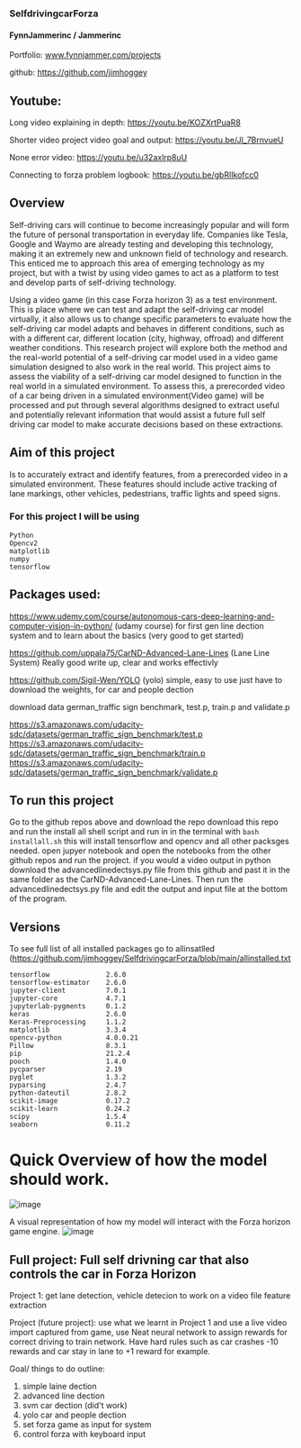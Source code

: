 ### SelfdrivingcarForza

<h4>FynnJammerinc / Jammerinc</h4>

Portfolio: www.fynnjammer.com/projects

github: https://github.com/jimhoggey

## Youtube:
Long video explaining in depth: https://youtu.be/KOZXrtPuaR8

Shorter video project video goal and output: https://youtu.be/Jl_7BrnvueU

None error video: https://youtu.be/u32axlrp8uU

Connecting to forza problem logbook: https://youtu.be/gbRIlkofcc0
  

## Overview

Self-driving cars will continue to become increasingly popular and will form the future of personal transportation in everyday life. Companies like Tesla, Google and Waymo are already testing and developing this technology, making it an extremely new and unknown field of technology and research. This enticed me to approach this area of emerging technology as my project, but with a twist by using video games to act as a platform to test and develop parts of self-driving technology. 

Using a video game (in this case Forza horizon 3) as a test environment. This is place where we can test and adapt the self-driving car model virtually, it also allows us to change specific parameters to evaluate how the self-driving car model adapts and behaves in different conditions, such as with a different car, different location (city, highway, offroad) and different weather conditions.
This research project will explore both the method and the real-world potential of a self-driving car model used in a video game simulation designed to also work in the real world. This project aims to assess the viability of a self-driving car model designed to function in the real world in a simulated environment. To assess this, a prerecorded video of a car being driven in a simulated environment(Video game) will be processed and put through several algorithms designed to extract useful and potentially relevant information that would assist a future full self driving car model to make accurate decisions based on these extractions.

## Aim of this project
Is to accurately extract and identify features, from a prerecorded video in a simulated environment. These features should include active tracking of lane markings, other vehicles, pedestrians, traffic lights and speed signs. 

### For this project I will be using
```
Python
Opencv2
matplotlib
numpy
tensorflow
```
## Packages used:

https://www.udemy.com/course/autonomous-cars-deep-learning-and-computer-vision-in-python/ (udamy course) 
for first gen line dection system and to learn about the basics (very good to get started)

https://github.com/uppala75/CarND-Advanced-Lane-Lines (Lane Line System)
Really good write up, clear and works effectivly 

https://github.com/Sigil-Wen/YOLO (yolo)
simple, easy to use just have to download the weights, for car and people dection

download data german_traffic sign benchmark, test.p, train.p and validate.p

https://s3.amazonaws.com/udacity-sdc/datasets/german_traffic_sign_benchmark/test.p
https://s3.amazonaws.com/udacity-sdc/datasets/german_traffic_sign_benchmark/train.p
https://s3.amazonaws.com/udacity-sdc/datasets/german_traffic_sign_benchmark/validate.p

## To run this project
Go to the github repos above and download the repo download this repo and run the install all shell script and run in in the terminal with 
``` bash installall.sh ```
this will install tensorflow and opencv and all other packsges needed. 
open jupyer notebook and open the notebooks from the other github repos and run the project. if you would a video output in python download the advancedlinedectsys.py file from this github and past it in the same folder as the CarND-Advanced-Lane-Lines. Then run the advancedlinedectsys.py file and edit the output and input file at the bottom of the program.  


## Versions
To see full list of all installed packages go to allinsatlled (https://github.com/jimhoggey/SelfdrivingcarForza/blob/main/allinstalled.txt
```
tensorflow              2.6.0
tensorflow-estimator    2.6.0
jupyter-client          7.0.1
jupyter-core            4.7.1
jupyterlab-pygments     0.1.2
keras                   2.6.0
Keras-Preprocessing     1.1.2
matplotlib              3.3.4
opencv-python           4.0.0.21
Pillow                  8.3.1
pip                     21.2.4
pooch                   1.4.0
pycparser               2.19
pyglet                  1.3.2
pyparsing               2.4.7
python-dateutil         2.8.2
scikit-image            0.17.2
scikit-learn            0.24.2
scipy                   1.5.4
seaborn                 0.11.2

```


# Quick Overview of how the model should work.
![image](https://user-images.githubusercontent.com/31178932/132157438-25501fe5-f405-4192-a834-ca0222e015a3.png)

A visual representation of how my model will interact with the Forza horizon game engine.
![image](https://user-images.githubusercontent.com/31178932/132157516-dd2e1aa5-8c7d-47cb-b9ef-1a010e3af4e2.png)

## Full project: Full self drivning car that also controls the car in Forza Horizon 
Project 1: get lane detection, vehicle detecion to work on a video file feature extraction

Project (future project): use what we learnt in Project 1 and use a live video import captured from game, use Neat neural network to assign rewards for correct driving to train network. Have hard rules such as car crashes -10 rewards and car stay in lane to +1 reward for example.

Goal/ things to do outline:

1. simple laine dection 
2. advanced line dection
3. svm car dection (did't work)
4. yolo car and people dection 
5. set forza game as input for system 
6. control forza with keyboard input
